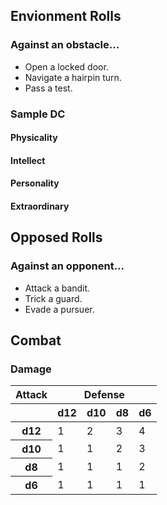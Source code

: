 Envionment Rolls
----------------

### Against an obstacle...

* Open a locked door.
* Navigate a hairpin turn.
* Pass a test.

### Sample DC

#### Physicality

#### Intellect

#### Personality

#### Extraordinary



Opposed Rolls
-------------

### Against an opponent...

* Attack a bandit.
* Trick a guard.
* Evade a pursuer.



Combat
------

### Damage

<table>
	<thead>
		<tr>
			<th>Attack</th>
			<th colspan="4">Defense</th>
		</tr>
		<tr>
			<th></th>
			<th>d12</th>
			<th>d10</th>
			<th>d8</th>
			<th>d6</th>
		</tr>
	</thead>
	<tbody>
		<tr>
			<th>d12</th>
			<td>1</td>
			<td>2</td>
			<td>3</td>
			<td>4</td>
		</tr>
		<tr>
			<th>d10</th>
			<td>1</td>
			<td>1</td>
			<td>2</td>
			<td>3</td>
		</tr>
		<tr>
			<th>d8</th>
			<td>1</td>
			<td>1</td>
			<td>1</td>
			<td>2</td>
		</tr>
		<tr>
			<th>d6</th>
			<td>1</td>
			<td>1</td>
			<td>1</td>
			<td>1</td>
		</tr>
	</tbody>
</table>
